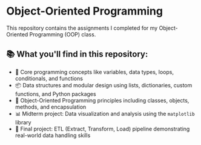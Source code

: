 # Object-Oriented Programming

This repository contains the assignments I completed for my Object-Oriented Programming (OOP) class.

## 📚 What you'll find in this repository:

- 🧩 Core programming concepts like variables, data types, loops, conditionals, and functions 
- 📦 Data structures and modular design using lists, dictionaries, custom functions, and Python packages
- 🧱 Object-Oriented Programming principles including classes, objects, methods, and encapsulation  
- 📊 Midterm project: Data visualization and analysis using the `matplotlib` library
- 🔄 Final project: ETL (Extract, Transform, Load) pipeline demonstrating real-world data handling skills  
